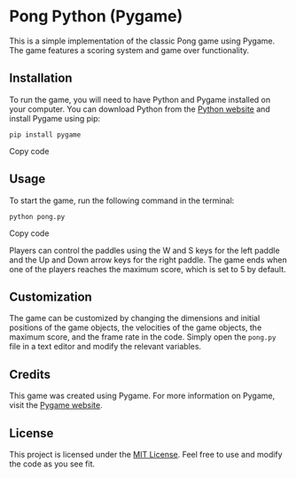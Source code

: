 # Pong Python (Pygame)

This is a simple implementation of the classic Pong game using Pygame. The game features a scoring system and game over functionality.

## Installation

To run the game, you will need to have Python and Pygame installed on your computer. You can download Python from the [Python website](https://www.python.org/) and install Pygame using pip:

`pip install pygame`

Copy code

## Usage

To start the game, run the following command in the terminal:

`python pong.py`

Copy code

Players can control the paddles using the W and S keys for the left paddle and the Up and Down arrow keys for the right paddle. The game ends when one of the players reaches the maximum score, which is set to 5 by default.

## Customization

The game can be customized by changing the dimensions and initial positions of the game objects, the velocities of the game objects, the maximum score, and the frame rate in the code. Simply open the `pong.py` file in a text editor and modify the relevant variables.

## Credits

This game was created using Pygame. For more information on Pygame, visit the [Pygame website](https://www.pygame.org/).

## License

This project is licensed under the [MIT License](LICENSE). Feel free to use and modify the code as you see fit.
